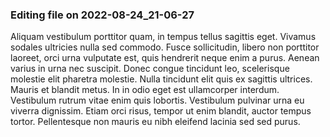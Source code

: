 

### Editing file on 2022-08-24_21-06-27

Aliquam vestibulum porttitor quam, in tempus tellus sagittis eget. Vivamus sodales ultricies nulla sed commodo. Fusce sollicitudin, libero non porttitor laoreet, orci urna vulputate est, quis hendrerit neque enim a purus. Aenean varius in urna nec suscipit. Donec congue tincidunt leo, scelerisque molestie elit pharetra molestie. Nulla tincidunt elit quis ex sagittis ultrices. Mauris et blandit metus. In in odio eget est ullamcorper interdum. Vestibulum rutrum vitae enim quis lobortis. Vestibulum pulvinar urna eu viverra dignissim. Etiam orci risus, tempor ut enim blandit, auctor tempus tortor. Pellentesque non mauris eu nibh eleifend lacinia sed sed purus.


